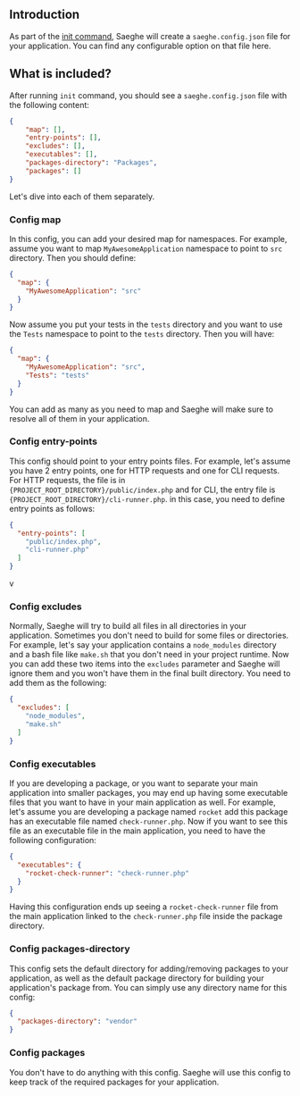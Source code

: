 ## Introduction

As part of the [init command](https://saeghe.com/documentations/init-command), 
Saeghe will create a `saeghe.config.json` file for your application. You can find any configurable option on that file here.

## What is included?

After running `init` command, you should see a `saeghe.config.json` file with the following content:

```json
{
    "map": [],
    "entry-points": [],
    "excludes": [],
    "executables": [],
    "packages-directory": "Packages",
    "packages": []
}

```
Let's dive into each of them separately.

### Config map

In this config, you can add your desired map for namespaces. 
For example, assume you want to map `MyAwesomeApplication` namespace to point to `src` directory.
Then you should define:
```json
{
  "map": {
    "MyAwesomeApplication": "src"
  }
}
```
Now assume you put your tests in the `tests` directory and you want to use the `Tests` namespace to point to the `tests` directory. Then you will have:
```json
{
  "map": {
    "MyAwesomeApplication": "src",
    "Tests": "tests"
  }
}
```
You can add as many as you need to map and Saeghe will make sure to resolve all of them in your application.

### Config entry-points

This config should point to your entry points files. For example, let's assume you have 2 entry points, one for HTTP requests and one for CLI requests.
For HTTP requests, the file is in `{PROJECT_ROOT_DIRECTORY}/public/index.php` and for CLI, the entry file is `{PROJECT_ROOT_DIRECTORY}/cli-runner.php`.
in this case, you need to define entry points as follows:

```json
{
  "entry-points": [
    "public/index.php",
    "cli-runner.php"
  ]
}
```
v
### Config excludes

Normally, Saeghe will try to build all files in all directories in your application. Sometimes you don't need to build for some files or directories. 
For example, let's say your application contains a `node_modules` directory and a bash file like `make.sh` that you don't need in your project runtime.
Now you can add these two items into the `excludes` parameter and Saeghe will ignore them and you won't have them in the final built directory.
You need to add them as the following:
```json
{
  "excludes": [
    "node_modules",
    "make.sh"
  ]
}
```

### Config executables

If you are developing a package, or you want to separate your main application into smaller packages, 
you may end up having some executable files that you want to have in your main application as well.
For example, let's assume you are developing a package named `rocket` add this package has an executable file named `check-runner.php`.
Now if you want to see this file as an executable file in the main application, you need to have the following configuration:
```json
{
  "executables": {
    "rocket-check-runner": "check-runner.php"
  }
}
```
Having this configuration ends up seeing a `rocket-check-runner` file from the main application 
linked to the `check-runner.php` file inside the package directory.

### Config packages-directory

This config sets the default directory for adding/removing packages to your application, 
as well as the default package directory for building your application's package from.
You can simply use any directory name for this config:

```json
{
  "packages-directory": "vendor"
}
```

### Config packages

You don't have to do anything with this config. Saeghe will use this config to keep track of the required packages for your application.
